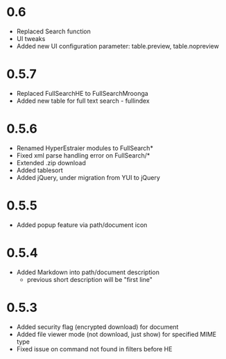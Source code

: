 # 0.6

* Replaced Search function
* UI tweaks
* Added new UI configuration parameter: table.preview, table.nopreview

# 0.5.7

* Replaced FullSearchHE to FullSearchMroonga
* Added new table for full text search - fullindex

# 0.5.6

* Renamed HyperEstraier modules to FullSearch*
* Fixed xml parse handling error on FullSearch/*
* Extended .zip download
* Added tablesort
* Added jQuery, under migration from YUI to jQuery

# 0.5.5

* Added popup feature via path/document icon

# 0.5.4

* Added Markdown into path/document description
    * previous short description will be "first line"

# 0.5.3

* Added security flag (encrypted download) for document
* Added file viewer mode (not download, just show) for specified MIME type
* Fixed issue on command not found in filters before HE

